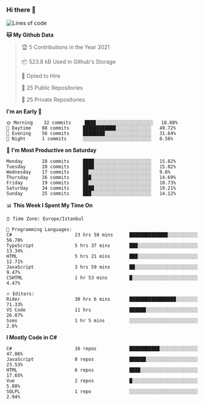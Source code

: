 ### Hi there 👋

<!--START_SECTION:waka-->
![Lines of code](https://img.shields.io/badge/From%20Hello%20World%20I%27ve%20Written-5.4%20million%20lines%20of%20code-blue)

**🐱 My Github Data** 

> 🏆 5 Contributions in the Year 2021
 > 
> 📦 523.8 kB Used in Github's Storage 
 > 
> 💼 Opted to Hire
 > 
> 📜 25 Public Repositories 
 > 
> 🔑 25 Private Repositories  
 > 
**I'm an Early 🐤** 

```text
🌞 Morning    32 commits     ████░░░░░░░░░░░░░░░░░░░░░   18.08% 
🌆 Daytime    88 commits     ████████████░░░░░░░░░░░░░   49.72% 
🌃 Evening    56 commits     ████████░░░░░░░░░░░░░░░░░   31.64% 
🌙 Night      1 commits      ░░░░░░░░░░░░░░░░░░░░░░░░░   0.56%

```
📅 **I'm Most Productive on Saturday** 

```text
Monday       28 commits     ████░░░░░░░░░░░░░░░░░░░░░   15.82% 
Tuesday      28 commits     ████░░░░░░░░░░░░░░░░░░░░░   15.82% 
Wednesday    17 commits     ██░░░░░░░░░░░░░░░░░░░░░░░   9.6% 
Thursday     26 commits     ███░░░░░░░░░░░░░░░░░░░░░░   14.69% 
Friday       19 commits     ██░░░░░░░░░░░░░░░░░░░░░░░   10.73% 
Saturday     34 commits     ████░░░░░░░░░░░░░░░░░░░░░   19.21% 
Sunday       25 commits     ███░░░░░░░░░░░░░░░░░░░░░░   14.12%

```


📊 **This Week I Spent My Time On** 

```text
⌚︎ Time Zone: Europe/Istanbul

💬 Programming Languages: 
C#                       23 hrs 58 mins      ██████████████░░░░░░░░░░░   56.78% 
TypeScript               5 hrs 37 mins       ███░░░░░░░░░░░░░░░░░░░░░░   13.34% 
HTML                     5 hrs 21 mins       ███░░░░░░░░░░░░░░░░░░░░░░   12.71% 
JavaScript               3 hrs 59 mins       ██░░░░░░░░░░░░░░░░░░░░░░░   9.47% 
CSHTML                   1 hr 53 mins        █░░░░░░░░░░░░░░░░░░░░░░░░   4.47%

🔥 Editors: 
Rider                    30 hrs 6 mins       █████████████████░░░░░░░░   71.33% 
VS Code                  11 hrs              ██████░░░░░░░░░░░░░░░░░░░   26.07% 
Ssms                     1 hr 5 mins         ░░░░░░░░░░░░░░░░░░░░░░░░░   2.6%

```

**I Mostly Code in C#** 

```text
C#                       16 repos            ███████████░░░░░░░░░░░░░░   47.06% 
JavaScript               8 repos             ██████░░░░░░░░░░░░░░░░░░░   23.53% 
HTML                     6 repos             ████░░░░░░░░░░░░░░░░░░░░░   17.65% 
Vue                      2 repos             █░░░░░░░░░░░░░░░░░░░░░░░░   5.88% 
SQLPL                    1 repo              ░░░░░░░░░░░░░░░░░░░░░░░░░   2.94%

```



<!--END_SECTION:waka-->

<!--
**ebubekirdinc/ebubekirdinc** is a ✨ _special_ ✨ repository because its `README.md` (this file) appears on your GitHub profile.

Here are some ideas to get you started:

- 🔭 I’m currently working on ...
- 🌱 I’m currently learning ...
- 👯 I’m looking to collaborate on ...
- 🤔 I’m looking for help with ...
- 💬 Ask me about ...
- 📫 How to reach me: ...
- 😄 Pronouns: ...
- ⚡ Fun fact: ...
-->
